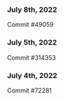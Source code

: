 ### July 8th, 2022

Commit #49059

### July 5th, 2022

Commit #314353


### July 4th, 2022

Commit #72281
